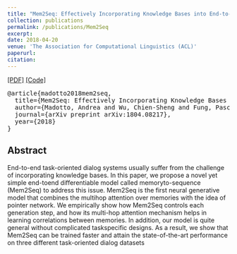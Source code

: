 ```yaml
---
title: "Mem2Seq: Effectively Incorporating Knowledge Bases into End-to-End Task-Oriented Dialog Systems"
collection: publications
permalink: /publications/Mem2Seq
excerpt: 
date: 2018-04-20
venue: 'The Association for Computational Linguistics (ACL)'
paperurl: 
citation: 
---
```

[[PDF]](https://arxiv.org/pdf/1804.08217.pdf) [[Code]](https://github.com/HLTCHKUST/Mem2Seq)
<pre>
@article{madotto2018mem2seq,
  title={Mem2Seq: Effectively Incorporating Knowledge Bases into End-to-End Task-Oriented Dialog Systems},
  author={Madotto, Andrea and Wu, Chien-Sheng and Fung, Pascale},
  journal={arXiv preprint arXiv:1804.08217},
  year={2018}
}
</pre>

## Abstract
End-to-end task-oriented dialog systems usually suffer from the challenge of incorporating knowledge bases. In this paper, we propose a novel yet simple end-toend differentiable model called memoryto-sequence (Mem2Seq) to address this issue. Mem2Seq is the first neural generative model that combines the multihop attention over memories with the idea of pointer network. We empirically show how Mem2Seq controls each generation step, and how its multi-hop attention mechanism helps in learning correlations between memories. In addition, our model is quite general without complicated taskspecific designs. As a result, we show that Mem2Seq can be trained faster and attain the state-of-the-art performance on three different task-oriented dialog datasets

